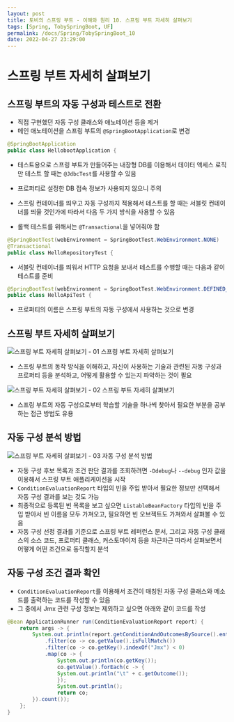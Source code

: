 ```yaml
---
layout: post
title: 토비의 스프링 부트 - 이해와 원리 10. 스프링 부트 자세히 살펴보기
tags: [Spring, TobySpringBoot, UF]
permalink: /docs/Spring/TobySpringBoot_10
date: 2022-04-27 23:29:00
---
```

# 스프링 부트 자세히 살펴보기
## 스프링 부트의 자동 구성과 테스트로 전환
- 직접 구현했던 자동 구성 클래스와 애노테이션 등을 제거
- 메인 애노테이션을 스프링 부트의 `@SpringBootApplication`로 변경

```java
@SpringBootApplication
public class HellobootApplication {
```

- 테스트용으로 스프링 부트가 만들어주는 내장형 DB를 이용해서 데이터 액세스 로직만 테스트 할 때는 `@JdbcTest`를 사용할 수 있음
- 프로퍼티로 설정한 DB 접속 정보가 사용되지 않으니 주의

- 스프링 컨테이너를 띄우고 자동 구성까지 적용해서 테스트를 할 때는 서블릿 컨테이너를 띄울 것인가에 따라서 다음 두 가지 방식을 사용할 수 있음
- 롤백 테스트를 위해서는 `@Transactional`을 넣어줘야 함

```java
@SpringBootTest(webEnvironment = SpringBootTest.WebEnvironment.NONE)
@Transactional
public class HelloRepositoryTest {
```

- 서블릿 컨테이너를 띄워서 HTTP 요청을 보내서 테스트를 수행할 때는 다음과 같이 테스트를 준비

```java
@SpringBootTest(webEnvironment = SpringBootTest.WebEnvironment.DEFINED_PORT)
public class HelloApiTest {
```

- 프로퍼티의 이름은 스프링 부트의 자동 구성에서 사용하는 것으로 변경

## 스프링 부트 자세히 살펴보기

![스프링 부트 자세히 살펴보기 - 01  스프링 부트 자세히 살펴보기](https://user-images.githubusercontent.com/52024566/235309951-13c1d7ea-fe02-41c4-af50-8a207bfb36f9.png)

- 스프링 부트의 동작 방식을 이해하고, 자신이 사용하는 기술과 관련된 자동 구성과 프로퍼티 등을 분석하고, 어떻게 활용할 수 있는지 파악하는 것이 필요

![스프링 부트 자세히 살펴보기 - 02  스프링 부트 자세히 살펴보기](https://user-images.githubusercontent.com/52024566/235309954-5f05b0f5-c9d4-4e23-ad42-89f300d6f939.png)

- 스프링 부트의 자동 구성으로부터 학습할 기술을 하나씩 찾아서 필요한 부분을 공부하는 접근 방법도 유용
## 자동 구성 분석 방법

![스프링 부트 자세히 살펴보기 - 03  자동 구성 분석 방법](https://user-images.githubusercontent.com/52024566/235427672-3c9f455c-c792-4f4a-8f0d-e290a845aec0.png)

- 자동 구성 후보 목록과 조건 판단 결과를 조회하려면 `-Ddebug`나 `--debug` 인자 값을 이용해서 스프링 부트 애플리케이션을 시작
- `ConditionEvaluationReport` 타입의 빈을 주입 받아서 필요한 정보만 선택해서 자동 구성 결과를 보는 것도 가능
- 최종적으로 등록된 빈 목록을 보고 싶으면 `ListableBeanFactory` 타입의 빈을 주입 받아서 빈 이름을 모두 가져오고, 필요하면 빈 오브젝트도 가져와서 살펴볼 수 있음
- 자동 구성 선정 결과를 기준으로 스프링 부트 레퍼런스 문서, 그리고 자동 구성 클래스의 소스 코드, 프로퍼티 클래스, 커스토마이저 등을 차근차근 따라서 살펴보면서 어떻게 어떤 조건으로 동작할지 분석

## 자동 구성 조건 결과 확인
- `ConditionEvaluationReport`를 이용해서 조건이 매칭된 자동 구성 클래스와 메소드를 출력하는 코드를 작성할 수 있음
- 그 중에서 Jmx 관련 구성 정보는 제외하고 싶으면 아래와 같이 코드를 작성

```java
@Bean ApplicationRunner run(ConditionEvaluationReport report) {
    return args -> {
        System.out.println(report.getConditionAndOutcomesBySource().entrySet().stream()
            .filter(co -> co.getValue().isFullMatch())
            .filter(co -> co.getKey().indexOf("Jmx") < 0)
            .map(co -> {
                System.out.println(co.getKey());
                co.getValue().forEach(c -> {
                System.out.println("\t" + c.getOutcome());
                });
                System.out.println();
                return co;
        }).count());
    };
}
```

